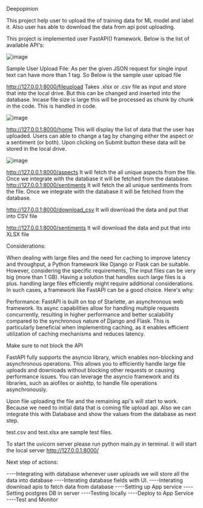 Deepopinion

This project help user to upload the of training data for ML model and label it. Also user has able to download the data from api post uploading.

This project is implemented user FastAPI() framework. Below is the list of available API's:

![image](https://github.com/arjunlimat/deepopinion/assets/42732673/aa1d53ae-c627-4b2c-9f8a-76f622cfeb0f)

 

Sample User Upload File:
As per the given JSON request for single input text can have more than 1 tag. So Below is the sample user upload file 
 

http://127.0.0.1:8000/fileupload
Takes .xlsx or .csv file as input and store that into the local drive. But this can be changed and inserted into the database. Incase file size is large this will be processed as chunk by chunk in the code. This is handled in code.

![image](https://github.com/arjunlimat/deepopinion/assets/42732673/a9ad4fd1-4c1e-425f-8c79-26b3400d63fd)


http://127.0.0.1:8000/home
This will display the list of data that the user has uploaded. Users can able to change a tag
by changing either the aspect or a sentiment (or both). Upon clicking on Submit button these data will be stored in the local drive. 

 ![image](https://github.com/arjunlimat/deepopinion/assets/42732673/188dd8e4-54be-48c4-923d-fd35909348dd)


http://127.0.0.1:8000/aspects
It will fetch the all unique aspects from the file. Once we integrate with the database it will be fetched from the database.
http://127.0.0.1:8000/sentiments
It will fetch the all unique sentiments from the file. Once we integrate with the database it will be fetched from the database.

http://127.0.0.1:8000/download_csv
It will download the data and put that into CSV file

http://127.0.0.1:8000/sentiments
It will download the data and put that into XLSX file

Considerations:

When dealing with large files and the need for caching to improve latency and throughput, a Python framework like Django or Flask can be suitable. However, considering the specific requirements, The input files can be very big (more than 1 GB). Having a solution that handles such large files is a plus. handling large files efficiently might require additional considerations. In such cases, a framework like FastAPI can be a good choice. Here's why:

Performance: FastAPI is built on top of Starlette, an asynchronous web framework. Its async capabilities allow for handling multiple requests concurrently, resulting in higher performance and better scalability compared to the synchronous nature of Django and Flask. This is particularly beneficial when implementing caching, as it enables efficient utilization of caching mechanisms and reduces latency.

Make sure to not block the API

FastAPI fully supports the asyncio library, which enables non-blocking and asynchronous operations. This allows you to efficiently handle large file uploads and downloads without blocking other requests or causing performance issues. You can leverage the asyncio framework and its libraries, such as aiofiles or aiohttp, to handle file operations asynchronously.

Upon file uploading the file and the remaining api's will start to work. Because we need to initial data that is coming file upload api.
Also we can integrate this with Database and show the values from the database as next step. 

test.csv and test.xlsx are sample test files.

To start the uvicorn server please run python main.py in terminal. it will start the local server http://127.0.0.1:8000/

Next step of actions:

----Integrating with database whenever user uploads we will store all the data into database
----Interating database fields with UI.
----Interating download apis to fetch data from database
----Setting up App service
----Setting postgres DB in server
----Testing locally
----Deploy to App Service
----Test and Monitor

















